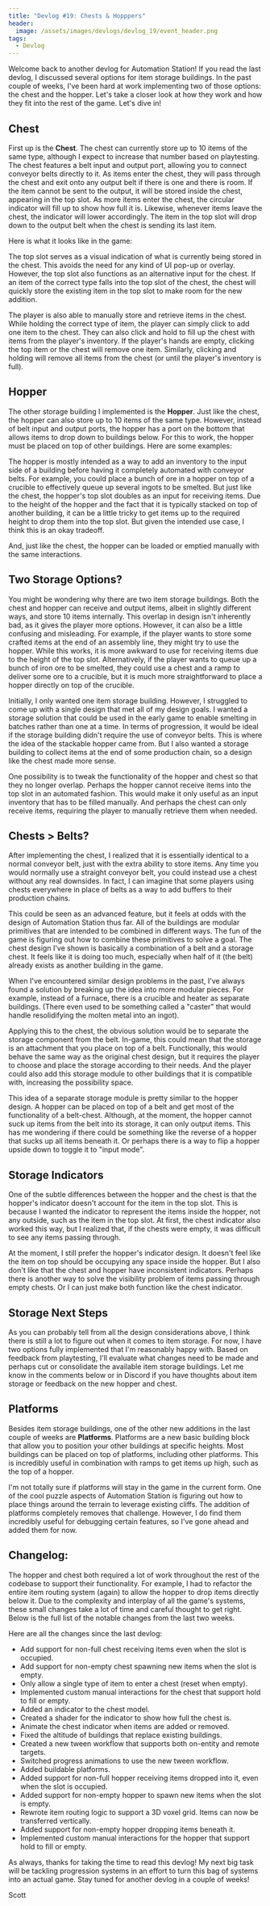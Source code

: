 ```yaml
---
title: "Devlog #19: Chests & Hopppers"
header: 
  image: /assets/images/devlogs/devlog_19/event_header.png
tags:
  - Devlog
---
```


Welcome back to another devlog for Automation Station! If you read the last devlog, I discussed several options for item storage buildings. In the past couple of weeks, I've been hard at work implementing two of those options: the chest and the hopper. Let's take a closer look at how they work and how they fit into the rest of the game. Let's dive in!

## Chest

First up is the **Chest**. The chest can currently store up to 10 items of the same type, although I expect to increase that number based on playtesting. The chest features a belt input and output port, allowing you to connect conveyor belts directly to it. As items enter the chest, they will pass through the chest and exit onto any output belt if there is one and there is room. If the item cannot be sent to the output, it will be stored inside the chest, appearing in the top slot. As more items enter the chest, the circular indicator will fill up to show how full it is. Likewise, whenever items leave the chest, the indicator will lower accordingly. The item in the top slot will drop down to the output belt when the chest is sending its last item.

Here is what it looks like in the game:

<!-- gif of chest -->

The top slot serves as a visual indication of what is currently being stored in the chest. This avoids the need for any kind of UI pop-up or overlay. However, the top slot also functions as an alternative input for the chest. If an item of the correct type falls into the top slot of the chest, the chest will quickly store the existing item in the top slot to make room for the new addition.

<!-- gif of chest top slot -->

The player is also able to manually store and retrieve items in the chest. While holding the correct type of item, the player can simply click to add one item to the chest. They can also click and hold to fill up the chest with items from the player's inventory. If the player's hands are empty, clicking the top item or the chest will remove one item. Similarly, clicking and holding will remove all items from the chest (or until the player's inventory is full).

<!-- gif of chest manual interactions -->

## Hopper

The other storage building I implemented is the **Hopper**. Just like the chest, the hopper can also store up to 10 items of the same type. However, instead of belt input and output ports, the hopper has a port on the bottom that allows items to drop down to buildings below. For this to work, the hopper must be placed on top of other buildings. Here are some examples:

<!-- gif of hopper dropping -->

The hopper is mostly intended as a way to add an inventory to the input side of a building before having it completely automated with conveyor belts. For example, you could place a bunch of ore in a hopper on top of a crucible to effectively queue up several ingots to be smelted. But just like the chest, the hopper's top slot doubles as an input for receiving items. Due to the height of the hopper and the fact that it is typically stacked on top of another building, it can be a little tricky to get items up to the required height to drop them into the top slot. But given the intended use case, I think this is an okay tradeoff.

<!-- gif of hopper top loading -->

And, just like the chest, the hopper can be loaded or emptied manually with the same interactions.

<!-- gif of hopper manual interactions -->

## Two Storage Options?

<!-- pic of chest ~= hopper -->

You might be wondering why there are two item storage buildings. Both the chest and hopper can receive and output items, albeit in slightly different ways, and store 10 items internally. This overlap in design isn't inherently bad, as it gives the player more options. However, it can also be a little confusing and misleading. For example, if the player wants to store some crafted items at the end of an assembly line, they might try to use the hopper. While this works, it is more awkward to use for receiving items due to the height of the top slot. Alternatively, if the player wants to queue up a bunch of iron ore to be smelted, they could use a chest and a ramp to deliver some ore to a crucible, but it is much more straightforward to place a hopper directly on top of the crucible.

Initially, I only wanted one item storage building. However, I struggled to come up with a single design that met all of my design goals. I wanted a storage solution that could be used in the early game to enable smelting in batches rather than one at a time. In terms of progression, it would be ideal if the storage building didn't require the use of conveyor belts. This is where the idea of the stackable hopper came from. But I also wanted a storage building to collect items at the end of some production chain, so a design like the chest made more sense.

One possibility is to tweak the functionality of the hopper and chest so that they no longer overlap. Perhaps the hopper cannot receive items into the top slot in an automated fashion. This would make it only useful as an input inventory that has to be filled manually. And perhaps the chest can only receive items, requiring the player to manually retrieve them when needed.

## Chests > Belts?

<!-- pic of chest = belt + crate -->

After implementing the chest, I realized that it is essentially identical to a normal conveyor belt, just with the extra ability to store items. Any time you would normally use a straight conveyor belt, you could instead use a chest without any real downsides. In fact, I can imagine that some players using chests everywhere in place of belts as a way to add buffers to their production chains.

This could be seen as an advanced feature, but it feels at odds with the design of Automation Station thus far. All of the buildings are modular primitives that are intended to be combined in different ways. The fun of the game is figuring out how to combine these primitives to solve a goal. The chest design I've shown is basically a combination of a belt and a storage chest. It feels like it is doing too much, especially when half of it (the belt) already exists as another building in the game.

When I've encountered similar design problems in the past, I've always found a solution by breaking up the idea into more modular pieces. For example, instead of a furnace, there is a crucible and heater as separate buildings. (There even used to be something called a "caster" that would handle resolidifying the molten metal into an ingot).

Applying this to the chest, the obvious solution would be to separate the storage component from the belt. In-game, this could mean that the storage is an attachment that you place on top of a belt. Functionally, this would behave the same way as the original chest design, but it requires the player to choose and place the storage according to their needs. And the player could also add this storage module to other buildings that it is compatible with, increasing the possibility space.

This idea of a separate storage module is pretty similar to the hopper design. A hopper can be placed on top of a belt and get most of the functionality of a belt-chest. Although, at the moment, the hopper cannot suck up items from the belt into its storage, it can only output items. This has me wondering if there could be something like the reverse of a hopper that sucks up all items beneath it. Or perhaps there is a way to flip a hopper upside down to toggle it to "input mode".

## Storage Indicators

<!-- gif of indicators -->

One of the subtle differences between the hopper and the chest is that the hopper's indicator doesn't account for the item in the top slot. This is because I wanted the indicator to represent the items inside the hopper, not any outside, such as the item in the top slot. At first, the chest indicator also worked this way, but I realized that, if the chests were empty, it was difficult to see any items passing through.

At the moment, I still prefer the hopper's indicator design. It doesn't feel like the item on top should be occupying any space inside the hopper. But I also don't like that the chest and hopper have inconsistent indicators. Perhaps there is another way to solve the visibility problem of items passing through empty chests. Or I can just make both function like the chest indicator.

## Storage Next Steps
As you can probably tell from all the design considerations above, I think there is still a lot to figure out when it comes to item storage. For now, I have two options fully implemented that I'm reasonably happy with. Based on feedback from playtesting, I'll evaluate what changes need to be made and perhaps cut or consolidate the available item storage buildings. Let me know in the comments below or in Discord if you have thoughts about item storage or feedback on the new hopper and chest.

## Platforms

Besides item storage buildings, one of the other new additions in the last couple of weeks are **Platforms**. Platforms are a new basic building block that allow you to position your other buildings at specific heights. Most buildings can be placed on top of platforms, including other platforms. This is incredibly useful in combination with ramps to get items up high, such as the top of a hopper.

<!-- gif of platform to hopper -->

I'm not totally sure if platforms will stay in the game in the current form. One of the cool puzzle aspects of Automation Station is figuring out how to place things around the terrain to leverage existing cliffs. The addition of platforms completely removes that challenge. However, I do find them incredibly useful for debugging certain features, so I've gone ahead and added them for now.

## Changelog:
The hopper and chest both required a lot of work throughout the rest of the codebase to support their functionality. For example, I had to refactor the entire item routing system (again) to allow the hopper to drop items directly below it. Due to the complexity and interplay of all the game's systems, these small changes take a lot of time and careful thought to get right. Below is the full list of the notable changes from the last two weeks.

Here are all the changes since the last devlog:
- Add support for non-full chest receiving items even when the slot is occupied.
- Add support for non-empty chest spawning new items when the slot is empty.
- Only allow a single type of item to enter a chest (reset when empty).
- Implemented custom manual interactions for the chest that support hold to fill or empty.
- Added an indicator to the chest model.
- Created a shader for the indicator to show how full the chest is.
- Animate the chest indicator when items are added or removed.
- Fixed the altitude of buildings that replace existing buildings.
- Created a new tween workflow that supports both on-entity and remote targets.
- Switched progress animations to use the new tween workflow.
- Added buildable platforms.
- Added support for non-full hopper receiving items dropped into it, even when the slot is occupied.
- Added support for non-empty hopper to spawn new items when the slot is empty.
- Rewrote item routing logic to support a 3D voxel grid. Items can now be transferred vertically.
- Added support for non-empty hopper dropping items beneath it.
- Implemented custom manual interactions for the hopper that support hold to fill or empty.

As always, thanks for taking the time to read this devlog! My next big task will be tackling progression systems in an effort to turn this bag of systems into an actual game. Stay tuned for another devlog in a couple of weeks!

Scott